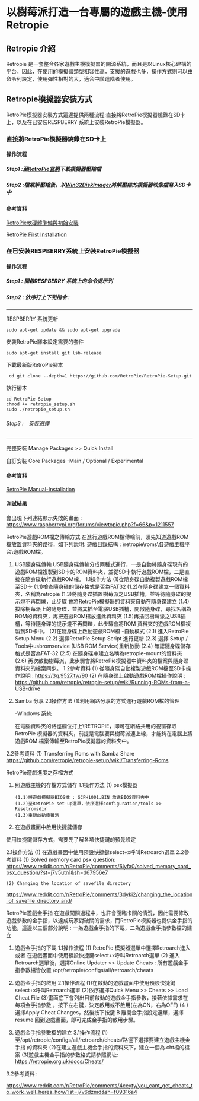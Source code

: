 
# 以樹莓派打造一台專屬的遊戲主機-使用Retropie

## Retropie 介紹

Retropie 是一套整合各家遊戲主機模擬器的開源系統，而且是以Linux核心建構的平台，因此，在使用的模擬器類型相容性高，支援的遊戲也多，操作方式則可以由命令列設定，使用彈性相對的大，適合中階進階者使用。

## Retropie模擬器安裝方式

RetroPie模擬器安裝方式這邊提供兩種流程:直接將RetroPie模擬器燒錄在SD卡上，以及在已安裝RESPBERRY 系統上安裝RetroPie模擬器。

### 直接將RetroPie模擬器燒錄在SD卡上

#### 操作流程

##### Step1 :至[RetroPie官網](https://retropie.org.uk/download/)下載模擬器壓縮檔

##### Step2 :檔案解壓縮後，以[Win32DiskImager](https://sourceforge.net/projects/win32diskimager/)將解壓縮的模擬器映像檔寫入SD卡中

#### 參考資料

[RetroPie軟硬體準備與初始安裝](https://3q.9527.tw/88)

[RetroPie First Installation](https://retropie.org.uk/docs/First-Installation/) 

### 在已安裝RESPBERRY系統上安裝RetroPie模擬器

#### 操作流程

##### Step1 : 開啟RESPBERRY 系統上的命令提示列

##### Step2 : 依序打上下列指令 : 
--------------------------------------------

RESPBERRY 系統更新
```
sudo apt-get update && sudo apt-get upgrade 
```
安裝RetroPie腳本設定需要的套件
```
sudo apt-get install git lsb-release
```
下載最新版RetroPie腳本
```
 cd git clone --depth=1 https://github.com/RetroPie/RetroPie-Setup.git
```
執行腳本
```
cd RetroPie-Setup
chmod +x retropie_setup.sh
sudo ./retropie_setup.sh
```
###### Step3 :　安裝選擇
--------------------------------------------
完整安裝
Manage Packages >> Quick Install

自訂安裝
Core Packages -Main / Optional / Experimental

#### 參考資料

[RetroPie Manual-Installation](https://retropie.org.uk/docs/Manual-Installation/) 

#### 測試結果

會出現下列連結顯示失敗的畫面 : https://www.raspberrypi.org/forums/viewtopic.php?f=66&p=1211557 

RetroPie遊戲ROM檔之傳輸方式
在進行遊戲ROM檔傳輸前，須先知道遊戲ROM檔放置資料夾的路徑，如下列說明:
遊戲目錄結構 : \\retropie\roms\各遊戲主機平台\遊戲ROM檔。
1.	USB隨身碟傳輸
USB隨身碟傳輸分成兩種式進行，一是自動將隨身碟現有的遊戲ROM檔複製到SD卡的ROM資料夾，並從SD卡執行遊戲ROM檔，二是直接在隨身碟執行遊戲ROM檔。
1.1操作方法
(1)從隨身碟自動複製遊戲ROM檔至SD卡
(1.1)檢查隨身碟的儲存格式是否為FAT32
(1.2)在隨身碟建立一個資料夾，名稱為retropie
(1.3)將隨身碟插置樹莓派之USB插槽，並等待隨身碟的提示燈不再閃爍，此步驟
會將RetroPie模擬器的資料夾自動在隨身碟建立
(1.4)拔除樹莓派上的隨身碟，並將其插至電腦USB插槽，開啟隨身碟，尋找名稱為ROM的資料夾，再把遊戲ROM檔放進此資料夾
(1.5)再插回樹莓派之USB插槽，等待隨身碟的提示燈不再閃爍，此步驟會將ROM
資料夾的遊戲ROM檔複製到SD卡中。
(2)在隨身碟上啟動遊戲ROM檔
     -自動模式
      (2.1) 進入RetroPie Setup Menu
      (2.2) 選擇RetroPie Setup Script 進行更新
      (2.3) 選擇 Setup / Tools中usbromservice (USB ROM Service)重新啟動
      (2.4) 確認隨身碟儲存格式是否為FAT-32
      (2.5) 在隨身碟中建立名稱為retropie-mount的資料夾
      (2.6) 再次啟動樹莓派，此步驟會將RetroPie模擬器中資料夾的檔案與隨身碟
           資料夾的檔案同步。
1.2參考資料
(1) 從隨身碟自動複製遊戲ROM檔至SD卡操作說明 :
https://3q.9527.tw/90
(2) 在隨身碟上啟動遊戲ROM檔操作說明 : 
https://github.com/retropie/retropie-setup/wiki/Running-ROMs-from-a-USB-drive 

2.	Samba 分享
2.1操作方法
(1)利用網路分享的方式進行遊戲ROM檔的管理

      -Windows 系統

      在電腦資料夾的路徑欄位打上\\RETROPIE，即可在網路共用的視窗存取RetroPie
      模擬器的資料夾，前提是電腦要與樹莓派連上線，才能夠在電腦上將遊戲ROM
檔案傳輸至RetroPie模擬器的資料夾中。

2.2參考資料
      (1) Transferring Roms with Samba Share
         https://github.com/retropie/retropie-setup/wiki/Transferring-Roms 



RetroPie遊戲進度之存檔方式
1.	照遊戲主機的存檔方式儲存
1.1操作方法
(1) psx模擬器

        (1.1)將遊戲模擬器BIOS檔 : SCPH1001.BIN 放進BIOS資料夾中
        (1.2)至RetroPie set-up選單，依序選擇configuration/tools >> Resetromsdir
        (1.3)重新啟動樹莓派

2.	在遊戲畫面中啟用快捷鍵儲存

使用快捷鍵儲存方式，需要先了解各項快捷鍵的預先設定

2.1操作方法
    (1) 在遊戲畫面中使用預設快捷鍵select+x呼叫Retroarch選單
2.2參考資料
(1) Solved memory card psx question:
https://www.reddit.com/r/RetroPie/comments/6lyfa0/solved_memory_card_psx_question/?st=j7v5utn1&sh=d67956e7 

    (2) Changing the location of savefile directory
https://www.reddit.com/r/RetroPie/comments/3dyki2/changing_the_location_of_savefile_directory_and/ 

RetroPie遊戲金手指
在遊戲闖關過程中，也許會面臨卡關的情況，因此需要修改遊戲參數的金手指，以達成玩家對破關的需求，而RetroPie模擬器也提供金手指的功能，這邊以三個部分說明 : 一為遊戲金手指的下載，二為遊戲金手指參數檔的建立

1.	遊戲金手指的下載
1.1操作流程
   (1) RetroPie 模擬器選單中選擇Retroarch進入 或者
      在遊戲畫面中使用預設快捷鍵select+x呼叫Retroarch選單
   (2) 進入Retroarch選單後，選擇Online Updater >> Update Cheats : 
      所有遊戲金手指參數檔皆放置 /opt/retropie/configs/all/retroarch/cheats
2.	遊戲金手指的啟用
2.1操作流程
(1)在啟動的遊戲畫面中使用預設快捷鍵select+x呼叫Retroarch選單
(2)依序選擇Quick Menu >> Cheats >> Load Cheat File
(3)畫面底下會列出目前啟動的遊戲金手指參數，接著依據需求在每項金手指參數 
，按下左右鍵，決定啟用或不啟用(左為ON，右為OFF)
(4 )選擇Apply Cheat Changes，然後按下按鍵  B 離開金手指設定選單，選擇 resume
   	  回到遊戲畫面，即可完成金手指的啟用步驟。

3.	遊戲金手指參數檔的建立
3.1操作流程
(1)至/opt/retropie/configs/all/retroarch/cheats/路徑下選擇要建立遊戲主機金手指 
   的資料夾
    (2)在建立遊戲主機金手指的資料夾下，建立一個為.cht檔的檔案
    (3)遊戲主機金手指的參數格式請參照網址: https://retropie.org.uk/docs/Cheats/

3.2參考資料 : 

https://www.reddit.com/r/RetroPie/comments/4ceyty/you_cant_get_cheats_to_work_well_heres_how/?st=j7v6dzmd&sh=f09316a4 

